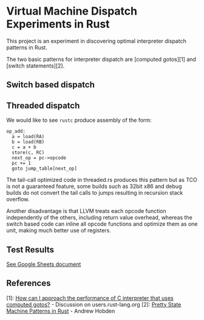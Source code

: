 # Virtual Machine Dispatch Experiments in Rust

This project is an experiment in discovering optimal interpreter dispatch patterns
in Rust.

The two basic patterns for interpreter dispatch are [computed gotos][1] and [switch statements][2].


## Switch based dispatch


## Threaded dispatch

We would like to see `rustc` produce assembly of the form:

```
op_add:
  a = load(RA)
  b = load(RB)
  c = a + b
  store(c, RC)
  next_op = pc->opcode
  pc += 1
  goto jump_table[next_op]
```

The tail-call optimized code in threaded.rs produces this pattern but as TCO is not
a guaranteed feature, some builds such as 32bit x86 and debug builds do not convert
the tail calls to jumps resulting in recursion stack overflow. 

Another disadvantage is that LLVM treats each opcode function independently of the 
others, including return value overhead, whereas the switch based code can inline 
all opcode functions and optimize them as one unit, making much better use of registers.


## Test Results

[See Google Sheets document](https://docs.google.com/spreadsheets/d/1qbBt1NgvmLLmYxHlPRZNsXybivQIDVUAdsCNGKmNhos/edit#gid=0)


## References

[1]: [How can I approach the performance of C interpreter that uses computed gotos?](http://users.rust-lang.org/t/how-can-i-approach-the-performance-of-c-interpreter-that-uses-computed-gotos/6261/4) - Discussion on users.rust-lang.org
[2]: [Pretty State Machine Patterns in Rust](https://hoverbear.org/2016/10/12/rust-state-machine-pattern/) - Andrew Hobden
